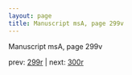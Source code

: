 ```yaml
---
layout: page
title: Manuscript msA, page 299v
---
```


Manuscript msA, page 299v

prev:  [299r](../299r) | next:  [300r](../300r)